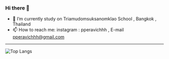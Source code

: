 ### Hi there 👋

- 🔭 I’m currently study on Triamudomsuksanomklao School , Bangkok , Thailand
- 📫 How to reach me: instagram : pperavichhh , E-mail pperavichhh@gmail.com


---

![Top Langs](https://github-readme-stats.vercel.app/api/top-langs/?username=pperavichhh&theme=tokyonight)

